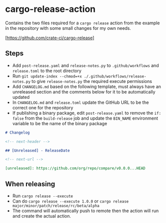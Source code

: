 # cargo-release-action

Contains the two files required for a `cargo release` action from the example in the repository with some small changes for my own needs.

[https://github.com/crate-ci/cargo-release]

## Steps

- Add `post-release.yaml` and `release-notes.py` to `.github/workflows` and `release.toml` to the root directory
- Run `git update-index --chmod=+x ./.github/workflows/release-notes.py` to give `release-notes.py` the required execute permissions
- Add `CHANGELOG.md` based on the following template, must always have an unreleased section and the comments below for it to be automatically updated
- In `CHANGELOG.md` and `release.toml` update the GitHub URL to be the correct one for the repository
- If publishing a binary package, edit `post-release.yaml` to remove the `if: false` from the `build-release` job and update the `BIN_NAME` environment variable to be the name of the binary package

```md
# Changelog

<!-- next-header -->

## [Unreleased] - ReleaseDate

<!-- next-url -->

[unreleased]: https://github.com/org/repo/compare/v0.0.0...HEAD
```

## When releasing

- Run `cargo release --execute`
- Can do `cargo release --execute 1.0.0` or `cargo release major/minor/patch/release/rc/beta/alpha`
- The command will automatically push to remote then the action will run and create the actual action.
